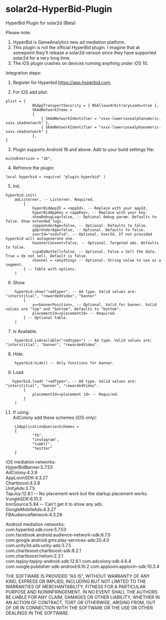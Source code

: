 # solar2d-HyperBid-Plugin
HyperBid Plugin for solar2d (Beta)

Please note:   
1. HyperBid is GameAnalytics new ad mediation platform.   
2. This plugin is not the official HyperBid plugin. I imagine that at somepoint they'll release a solar2d version since they have supported solar2d for a very long time.   
3. The iOS plugin crashes on devices running anything under iOS 10.   

Integration steps:   
1. Register for Hyperbid https://app.hyperbid.com.   

2. For iOS add plist:   
```
plist = {
            NSAppTransportSecurity = { NSAllowsArbitraryLoads=true },
            SKAdNetworkItems = 
            {
                { SKAdNetworkIdentifier = "xxxx-lowercasealphanumeric-xxxx.skadnetwork" },
                { SKAdNetworkIdentifier = "xxxx-lowercasealphanumeric-xxxx.skadnetwork" }
            },
}
```   
3. Plugin supports Android 16 and above. Add to your build settings file:
```
minSdkVersion = "16",
```   
4. Refrence the plugin:
```
local hyperbid = require( "plugin.hyperbid" )
```   
5. Init. 
```
hyperbid.init(
    adListerner, -- Listerner. Required.
        {
            hyperBidAppID = <appId>, -- Replace with your appId.
            hyperBidAppKey = <appKey>, -- Replace with your key.
            showDebugLog=false, -- Optional debug param. Defaults to false. Show extended logs.
            coppaUnderAge=false, -- Optional. Defaults to false.
            gdprUnderAge=false, -- Optional. Defaults to false.
            userId="xsdsfsd", -- Optional. UserId. If not provided hyperbid will autogenerate one.
            hasUserConsent=false, -- Optional. Targeted ads. Defaults to false.
            ccpaDoNotSell=false, -- Optional. False = Sell the data. True = do not sell. Default is false.
            channel = <anything> -- Optional. String value to use as a segment.
        } -- Table with options.
    )
```   
6. Show.
```
    hyperbid.show("<adtype>", -- Ad type. Valid values are: "interstitial", "rewardedVideo", "banner"
        {
            y=<bannerPosition>, -- Optional. Valid for banner. Valid values are "top" and "bottom". Defaults to "bottom".
            placementId=<placementId> -- Required.
        } -- Optional table.
    )
```

7. Is Available.
```
    hyperbid.isAvailable("<adtype>") -- Ad type. Valid values are: "interstitial", "banner", "rewardedVideo".
```  
8. Hide.
```
    hyperbid.hide() -- Only functions for banner.
```

9. Load.
```
   hyperbid.load( "<adType>", -- Ad type. Valid values are: "interstitial", "banner", "rewardedVideo".
        {
            placementId=<placement id> -- Required.
        } 
    ) 
```    
11. If using:   
AdColony add these schemes (iOS only):   
```
    LSApplicationQueriesSchemes = 
    {   
            "fb",
            "instagram",
            "tumblr",
            "twitter"
    }
```   

iOS mediation networks:   
    HyperBidBanner:5.7.53    	
    AdColony:4.3.9   
    AppLovinSDK:4.3.27   
    Chartboost:4.3.8   
    UnityAds:3.7.5   
    TapJoy:12.8.1 -- No placement work but the startup placement works.   
    VungleSDK:6.10.3   
    IronSource:5.94 -- Can't get it to show any ads.   
    GoogleMobileAds:4.3.27   
    FBAudienceNetwork:4.3.29    

Android mediation networks:   
    com.hyperbid.sdk:core:5.7.53   
    com.facebook.android:audience-network-sdk:6.7.0     
    com.google.android.gms:play-services-ads:20.4.0    
    com.unity3d.ads:unity-ads:3.7.5    
    com.chartboost:chartboost-sdk:8.2.1   
    com.chartboost:helium:2.2.1  
    com.tapjoy:tapjoy-android-sdk:12.8.1
    com.adcolony:sdk:4.6.4
    com.vungle:publisher-sdk-android:6.10.2
    com.applovin:applovin-sdk:10.3.4


THE SOFTWARE IS PROVIDED "AS IS", WITHOUT WARRANTY OF ANY KIND, EXPRESS OR
IMPLIED, INCLUDING BUT NOT LIMITED TO THE WARRANTIES OF MERCHANTABILITY,
FITNESS FOR A PARTICULAR PURPOSE AND NONINFRINGEMENT. IN NO EVENT SHALL THE
AUTHORS BE LIABLE FOR ANY CLAIM, DAMAGES OR OTHER
LIABILITY, WHETHER IN AN ACTION OF CONTRACT, TORT OR OTHERWISE, ARISING FROM,
OUT OF OR IN CONNECTION WITH THE SOFTWARE OR THE USE OR OTHER DEALINGS IN THE
SOFTWARE.

